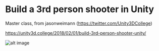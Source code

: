 # Build a 3rd person shooter in Unity

Master class, from jasonweimann (https://twitter.com/Unity3DCollege)

https://unity3d.college/2018/02/01/build-3rd-person-shooter-unity/

![alt image](https://unity3d.college/wp-content/uploads/2018/02/3rd-Person-Shooter-Square-Featured.jpg)
